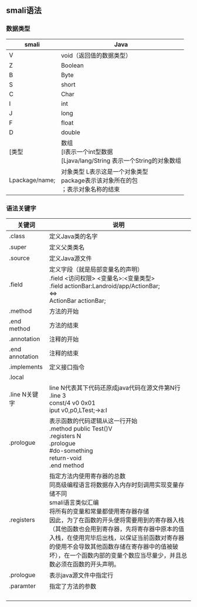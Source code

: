 ## smali语法

### 数据类型

| smali          | Java                                                         |
| -------------- | ------------------------------------------------------------ |
| V              | void（返回值的数据类型）                                     |
| Z              | Boolean                                                      |
| B              | Byte                                                         |
| S              | short                                                        |
| C              | Char                                                         |
| I              | int                                                          |
| J              | long                                                         |
| F              | float                                                        |
| D              | double                                                       |
| [类型          | 数组 <br />[I表示一个int型数据<br />[Ljava/lang/String 表示一个String的对象数组 |
| Lpackage/name; | 对象类型 L表示这是一个对象类型<br />package表示该对象所在的包<br />；表示对象名称的结束 |



### 语法关键字

| 关键词          | 说明                                                         |
| --------------- | ------------------------------------------------------------ |
| .class          | 定义Java类的名字                                             |
| .super          | 定义父类类名                                                 |
| .source         | 定义Java源文件                                               |
| .field          | 定义字段（就是局部变量名的声明）<br />.field <访问权限> <变量名>:<变量类型><br />.field actionBar:Landroid/app/ActionBar; <br /><=><br />ActionBar actionBar; |
| .method         | 方法的开始                                                   |
| .end method     | 方法的结束                                                   |
| .annotation     | 注释的开始                                                   |
| .end annotation | 注释的结束                                                   |
| .implements     | 定义接口指令                                                 |
| .local          |                                                              |
| .line N关键字   | line N代表其下代码还原成java代码在源文件第N行 <br />.line 3<br />const/4 v0 0x01<br />iput v0,p0,LTest;->a:I |
| .prologue       | 表示函数的代码逻辑从这一行开始<br />.method public Test()V<br/>    .registers N<br/>    .prologue<br/>    #do-something<br/>    return-void<br/>.end method |
| .registers      | 指定方法内使用寄存器的总数<br />同高级编程语言将数据存入内存时刻调用实现变量存储不同<br />smali语言类似汇编<br />将所有的变量和常量都使用寄存器存储<br />因此，为了在函数的开头便将需要用到的寄存器入栈<br />（其他函数也会用到寄存器，先将寄存器中原本的值入栈，在使用完毕后出栈，以保证当前函数对寄存器的使用不会导致其他函数存储在寄存器中的值被破坏），在一个函数内部的变量个数应当尽量少，并且总数必须在函数的开头声明。<br/> |
| .prologue       | 表示java源文件中指定行                                       |
| .paramter       | 指定了方法的参数                                             |
|                 |                                                              |
|                 |                                                              |
|                 |                                                              |
|                 |                                                              |

